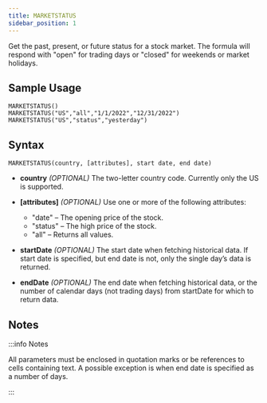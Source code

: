 ```yaml
---
title: MARKETSTATUS
sidebar_position: 1
---
```


Get the past, present, or future status for a stock market. The formula will respond with "open" for trading days or "closed" for weekends or market holidays.

## Sample Usage

    MARKETSTATUS()
    MARKETSTATUS("US","all","1/1/2022","12/31/2022")
    MARKETSTATUS("US","status","yesterday")

## Syntax

    MARKETSTATUS(country, [attributes], start date, end date)

- **country** _(OPTIONAL)_ The two-letter country code. Currently only the US is supported.

- **[attributes]** _(OPTIONAL)_ Use one or more of the following attributes:

  - "date" – The opening price of the stock.
  - "status" – The high price of the stock.
  - "all" – Returns all values.

- **startDate** _(OPTIONAL)_ The start date when fetching historical data. If start date is specified, but end date is not, only the single day’s data is returned.

- **endDate** _(OPTIONAL)_ The end date when fetching historical data, or the number of calendar days (not trading days) from startDate for which to return data.

## Notes

:::info Notes

All parameters must be enclosed in quotation marks or be references to cells containing text. A possible exception is when end date is specified as a number of days.

:::
